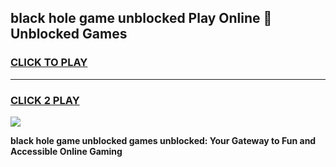 
## black hole game unblocked Play Online 👋 Unblocked Games
<h3>
<a href="https://premium.freeplayer.one?title=black_hole_game_unblocked&ref=19F">CLICK TO PLAY</a></h3>
<hr>

<h3>
<a href="https://premium.freeplayer.one?title=black_hole_game_unblocked&ref=19F">CLICK 2 PLAY</a>
  
</h3>

<a href="https://premium.freeplayer.one?title=black_hole_game_unblocked&ref=19F"><img src="https://clearcache.store/games.png"></a>


**black hole game unblocked games unblocked: Your Gateway to Fun and Accessible Online Gaming**
